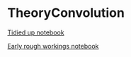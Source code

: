 # TheoryConvolution

[Tidied up notebook](https://nbviewer.jupyter.org/github/MatthewAHarvey/TheoryConvolution/blob/master/TheoryConvolutionComparison.ipynb)

[Early rough workings notebook](https://nbviewer.jupyter.org/github/MatthewAHarvey/TheoryConvolution/blob/master/RoughWork.ipynb)
